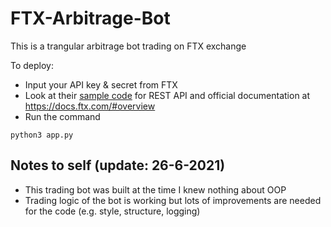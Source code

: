 # FTX-Arbitrage-Bot
 This is a trangular arbitrage bot trading on FTX exchange

To deploy:
- Input your API key & secret from FTX
- Look at their [sample code](https://github.com/ftexchange/ftx) for REST API and official documentation at https://docs.ftx.com/#overview
- Run the command
```shell
python3 app.py
```

## Notes to self (update: 26-6-2021)
- This trading bot was built at the time I knew nothing about OOP
- Trading logic of the bot is working but lots of improvements are needed for the code (e.g. style, structure, logging)
